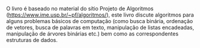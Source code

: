 O livro é baseado no material do sítio Projeto de Algoritmos (https://www.ime.usp.br/~pf/algoritmos/), este livro discute algoritmos para alguns problemas básicos de computação (como busca binária, ordenação de vetores, busca de palavras em texto, manipulação de listas encadeadas, manipulação de árvores binárias etc.) bem como as correspondentes estruturas de dados.

